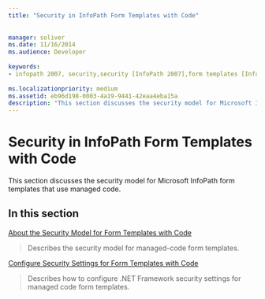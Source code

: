 ```yaml
---
title: "Security in InfoPath Form Templates with Code"
 
 
manager: soliver
ms.date: 11/16/2014
ms.audience: Developer
 
keywords:
- infopath 2007, security,security [InfoPath 2007],form templates [InfoPath 2007], security
 
ms.localizationpriority: medium
ms.assetid: eb96d198-0003-4a19-9441-42eaa4eba15a
description: "This section discusses the security model for Microsoft InfoPath form templates that use managed code."
---
```


# Security in InfoPath Form Templates with Code

This section discusses the security model for Microsoft InfoPath form templates that use managed code.
  
## In this section

[About the Security Model for Form Templates with Code](about-the-security-model-for-form-templates-with-code.md)
  
> Describes the security model for managed-code form templates.
    
[Configure Security Settings for Form Templates with Code](how-to-configure-security-settings-for-form-templates-with-code.md)
  
> Describes how to configure .NET Framework security settings for managed code form templates.
    

